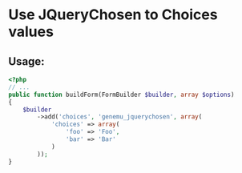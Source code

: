 # Use JQueryChosen to Choices values

## Usage:

``` php
<?php
// ...
public function buildForm(FormBuilder $builder, array $options)
{
    $builder
        ->add('choices', 'genemu_jquerychosen', array(
            'choices' => array(
                'foo' => 'Foo',
                'bar' => 'Bar'
            )
        ));
}
```
